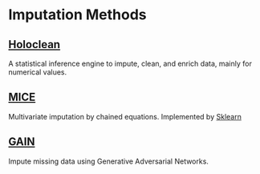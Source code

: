 # Imputation Methods

## [Holoclean](https://github.com/HoloClean/holoclean)
A statistical inference engine to impute, clean, and enrich data, mainly for numerical values.

## [MICE](https://github.com/amices/mice)
Multivariate imputation by chained equations. Implemented by [Sklearn](https://scikit-learn.org/dev/modules/generated/sklearn.impute.IterativeImputer.html)

## [GAIN](https://github.com/jsyoon0823/GAIN)
Impute missing data using Generative Adversarial Networks.
